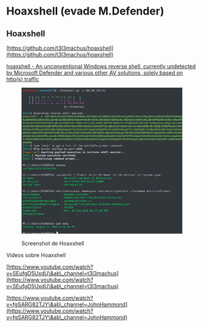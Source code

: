 # Hoaxshell (evade M.Defender)

## Hoaxshell

[https://github.com/t3l3machus/hoaxshell](https://github.com/t3l3machus/hoaxshell)

[hoaxshell - An unconventional Windows reverse shell, currently undetected by Microsoft Defender and various other AV solutions, solely based on http(s) traffic](https://hakin9.org/hoaxshell-an-unconventional-windows-reverse-shell-currently-undetected-by-microsoft-defender-and-various-other-av-solutions-solely-based-on-https-traffic/)

<figure><img src="../../.gitbook/assets/image (3).png" alt=""><figcaption><p>Screenshot de Hoaxshell</p></figcaption></figure>

Videos sobre Hoaxshell

[https://www.youtube.com/watch?v=SEufgD5UxdU\&ab\_channel=t3l3machus](https://www.youtube.com/watch?v=SEufgD5UxdU\&ab\_channel=t3l3machus)

[https://www.youtube.com/watch?v=fgSARG82TJY\&ab\_channel=JohnHammond](https://www.youtube.com/watch?v=fgSARG82TJY\&ab\_channel=JohnHammond)

